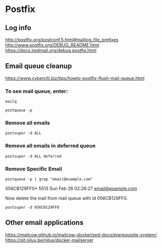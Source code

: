 # Postfix

## Log info
http://postfix.org/postconf.5.html#maillog_file_prefixes
http://www.postfix.org/DEBUG_README.html
https://docs.iredmail.org/debug.postfix.html

## Email queue cleanup
https://www.cyberciti.biz/tips/howto-postfix-flush-mail-queue.html

### To see mail queue, enter:
`mailq`

`postqueue -p`

### Remove all emails
`postsuper -d ALL`

### Remove all emails in deferred queue
`postsuper -d ALL deferred`

### Remove Specific Email
`postqueue -p | grep "email@example.com"`

056CB129FF0*    5513 Sun Feb 26 02:26:27  email@example.com

Now delete the mail from mail queue with id 056CB129FF0.

`postsuper -d 056CB129FF0`

## Other email applications
https://mailcow.github.io/mailcow-dockerized-docs/prerequisite-system/
https://git.nilux.be/nilux/docker-mailserver